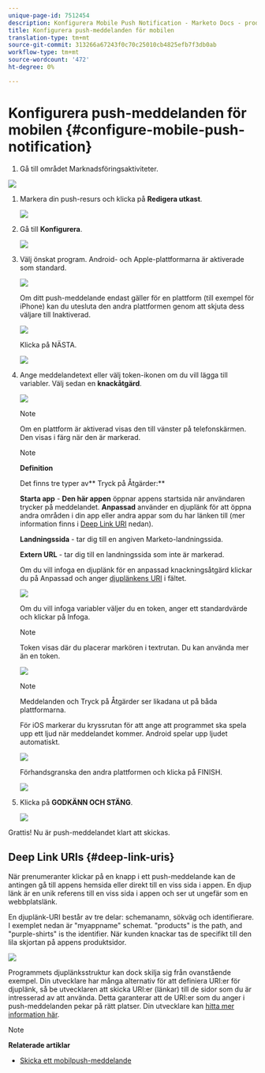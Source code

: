 ```yaml
---
unique-page-id: 7512454
description: Konfigurera Mobile Push Notification - Marketo Docs - produktdokumentation
title: Konfigurera push-meddelanden för mobilen
translation-type: tm+mt
source-git-commit: 313266a67243f0c70c25010cb4825efb7f3db0ab
workflow-type: tm+mt
source-wordcount: '472'
ht-degree: 0%

---
```



# Konfigurera push-meddelanden för mobilen {#configure-mobile-push-notification}

1. Gå till området Marknadsföringsaktiviteter.

![](assets/2fbf1ab6-2247-40c8-980d-be56b9d94890.png)

1. Markera din push-resurs och klicka på **Redigera utkast**.

   ![](assets/image2016-8-23-16-3a49-3a48.png)

1. Gå till **Konfigurera**.

   ![](assets/image2016-8-23-16-3a51-3a56.png)

1. Välj önskat program. Android- och Apple-plattformarna är aktiverade som standard.

   ![](assets/image2016-8-23-16-3a53-3a33.png)

   Om ditt push-meddelande endast gäller för en plattform (till exempel för iPhone) kan du utesluta den andra plattformen genom att skjuta dess väljare till Inaktiverad.

   ![](assets/image2016-8-23-16-3a41-3a48.png)

   Klicka på NÄSTA.

   ![](assets/image2016-8-23-16-3a43-3a28.png)

1. Ange meddelandetext eller välj token-ikonen om du vill lägga till variabler. Välj sedan en **knackåtgärd**.

   ![](assets/image2015-9-14-16-3a7-3a43.png)

   >[!NOTE]
   >
   >Om en plattform är aktiverad visas den till vänster på telefonskärmen. Den visas i färg när den är markerad.

   >[!NOTE]
   >
   >**Definition**
   >
   >
   >Det finns tre typer av** Tryck på Åtgärder:**
   >
   >
   >**Starta app** - **Den här appen** öppnar appens startsida när användaren trycker på meddelandet. **Anpassad** använder en djuplänk för att öppna andra områden i din app eller andra appar som du har länken till (mer information finns i [Deep Link URI](#Deeplink) nedan).
   >
   >
   >**Landningssida** - tar dig till en angiven Marketo-landningssida.
   >
   >
   >**Extern URL** - tar dig till en landningssida som inte är markerad.

   Om du vill infoga en djuplänk för en anpassad knackningsåtgärd klickar du på Anpassad och anger [djuplänkens URI](#Deeplink) i fältet.

   ![](assets/image2016-7-28-16-3a19-3a13.png)

   Om du vill infoga variabler väljer du en token, anger ett standardvärde och klickar på Infoga.

   >[!NOTE]
   >
   >Token visas där du placerar markören i textrutan. Du kan använda mer än en token.

   ![](assets/image2015-8-10-14-3a48-3a52.png)

   >[!NOTE]
   >
   >Meddelanden och Tryck på Åtgärder ser likadana ut på båda plattformarna.

   För iOS markerar du kryssrutan för att ange att programmet ska spela upp ett ljud när meddelandet kommer. Android spelar upp ljudet automatiskt.

   ![](assets/ios-tap-and-notification-hand.png)

   Förhandsgranska den andra plattformen och klicka på FINISH.

   ![](assets/image2015-9-14-16-3a12-3a34.png)

1. Klicka på **GODKÄNN OCH STÄNG**.

   ![](assets/323dda12-0543-4558-8562-563eed5fa0e0.png)

Grattis! Nu är push-meddelandet klart att skickas.

## Deep Link URIs {#deep-link-uris}

När prenumeranter klickar på en knapp i ett push-meddelande kan de antingen gå till appens hemsida eller direkt till en viss sida i appen. En djup länk är en unik referens till en viss sida i appen och ser ut ungefär som en webbplatslänk.

En djuplänk-URI består av tre delar: schemanamn, sökväg och identifierare. I exemplet nedan är &quot;myappname&quot; schemat. &quot;products&quot; is the path, and &quot;purple-shirts&quot; is the identifier. När kunden knackar tas de specifikt till den lila skjortan på appens produktsidor.

![](assets/image2016-7-29-12-3a49-3a1.png)

Programmets djuplänksstruktur kan dock skilja sig från ovanstående exempel. Din utvecklare har många alternativ för att definiera URI:er för djuplänk, så be utvecklaren att skicka URI:er (länkar) till de sidor som du är intresserad av att använda. Detta garanterar att de URI:er som du anger i push-meddelanden pekar på rätt platser. Din utvecklare kan [hitta mer information här](http://developers.marketo.com/mobile/enabling-deep-links-in-your-app/).

>[!NOTE]
>
>**Relaterade artiklar**
>
>* [Skicka ett mobilpush-meddelande](send-a-mobile-push-notification.md)

>



